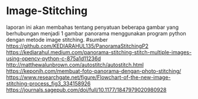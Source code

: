 # Image-Stitching
laporan ini akan membahas tentang penyatuan beberapa gambar yang berhubungan menjadi 1 gambar panorama menggunakan program python dengan metode image stitching. 
#sumber
https://github.com/KEDIARAHUL135/PanoramaStitchingP2
https://kediarahul.medium.com/panorama-stitching-stitch-multiple-images-using-opencv-python-c-875a1d11236d
http://matthewalunbrown.com/autostitch/autostitch.html
https://keponih.com/membuat-foto-panorama-dengan-photo-stitching/
https://www.researchgate.net/figure/Flowchart-of-the-new-image-stitching-process_fig3_334158926
https://journals.sagepub.com/doi/full/10.1177/1847979020980928
